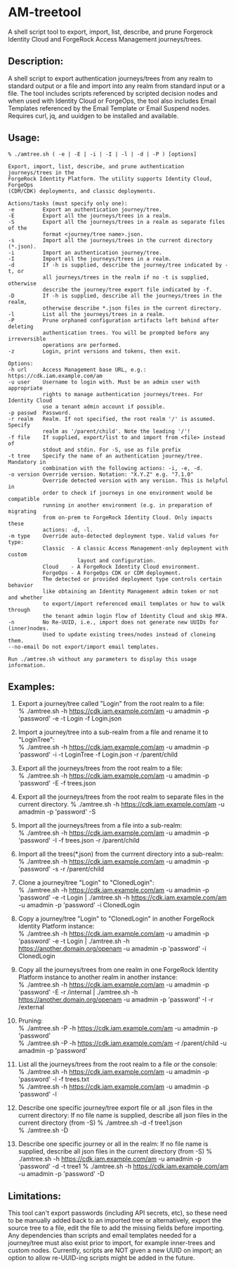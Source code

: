 # AM-treetool
A shell script tool to export, import, list, describe, and prune Forgerock Identity Cloud and ForgeRock Access Management journeys/trees.

## Description:
A shell script to export authentication journeys/trees from any realm to standard output or a file and import into any realm from standard input or a file. The tool includes scripts referenced by scripted decision nodes and when used with Identity Cloud or ForgeOps, the tool also includes Email Templates referenced by the Email Template or Email Suspend nodes. Requires curl, jq, and uuidgen to be installed and available.


## Usage: 
    % ./amtree.sh ( -e | -E | -i | -I | -l | -d | -P ) [options]

    Export, import, list, describe, and prune authentication journeys/trees in the
    ForgeRock Identity Platform. The utility supports Identity Cloud, ForgeOps
    (CDM/CDK) deployments, and classic deployments.

    Actions/tasks (must specify only one):
    -e         Export an authentication journey/tree.
    -E         Export all the journeys/trees in a realm.
    -S         Export all the journeys/trees in a realm as separate files of the
               format <journey/tree name>.json.
    -s         Import all the journeys/trees in the current directory (*.json).
    -i         Import an authentication journey/tree.
    -I         Import all the journeys/trees in a realm.
    -d         If -h is supplied, describe the journey/tree indicated by -t, or
               all journeys/trees in the realm if no -t is supplied, otherwise
               describe the journey/tree export file indicated by -f.
    -D         If -h is supplied, describe all the journeys/trees in the realm,
               otherwise describe *.json files in the current directory.
    -l         List all the journeys/trees in a realm.
    -P         Prune orphaned configuration artifacts left behind after deleting
               authentication trees. You will be prompted before any irreversible
               operations are performed.
    -z         Login, print versions and tokens, then exit.

    Options:
    -h url     Access Management base URL, e.g.: https://cdk.iam.example.com/am
    -u user    Username to login with. Must be an admin user with appropriate
               rights to manage authentication journeys/trees. For Identity Cloud
               use a tenant admin account if possible.
    -p passwd  Password.
    -r realm   Realm. If not specified, the root realm '/' is assumed. Specify
               realm as '/parent/child'. Note the leading '/'!
    -f file    If supplied, export/list to and import from <file> instead of
               stdout and stdin. For -S, use as file prefix
    -t tree    Specify the name of an authentication journey/tree. Mandatory in
               combination with the following actions: -i, -e, -d.
    -o version Override version. Notation: "X.Y.Z" e.g. "7.1.0"
               Override detected version with any version. This is helpful in
               order to check if journeys in one environment would be compatible
               running in another environment (e.g. in preparation of migrating
               from on-prem to ForgeRock Identity Cloud. Only impacts these
               actions: -d, -l.
    -m type    Override auto-detected deployment type. Valid values for type:
               Classic  - A classic Access Management-only deployment with custom
                          layout and configuration.
               Cloud    - A ForgeRock Identity Cloud environment.
               ForgeOps - A ForgeOps CDK or CDM deployment.
               The detected or provided deployment type controls certain behavior
               like obtaining an Identity Management admin token or not and whether
               to export/import referenced email templates or how to walk through
               the tenant admin login flow of Identity Cloud and skip MFA.
    -n         No Re-UUID, i.e., import does not generate new UUIDs for (inner)nodes.
               Used to update existing trees/nodes instead of cloneing them.
    --no-email Do not export/import email templates.

    Run ./amtree.sh without any parameters to display this usage information.

## Examples:
1) Export a journey/tree called "Login" from the root realm to a file:  
    % ./amtree.sh -h https://cdk.iam.example.com/am -u amadmin -p 'password' -e -t Login -f Login.json
  
2) Import a journey/tree into a sub-realm from a file and rename it to "LoginTree":  
    % ./amtree.sh -h https://cdk.iam.example.com/am -u amadmin -p 'password' -i -t LoginTree -f Login.json -r /parent/child
  
3) Export all the journeys/trees from the root realm to a file:  
    % ./amtree.sh -h https://cdk.iam.example.com/am -u amadmin -p 'password' -E -f trees.json
  
4) Export all the journeys/trees from the root realm to separate files in the current directory. 
    % ./amtree.sh -h https://cdk.iam.example.com/am -u amadmin -p 'password' -S  
  
5) Import all the journeys/trees from a file into a sub-realm:  
    % ./amtree.sh -h https://cdk.iam.example.com/am -u amadmin -p 'password' -I -f trees.json -r /parent/child
  
6) Import all the trees(*.json) from the currrent directory into a sub-realm:  
    % ./amtree.sh -h https://cdk.iam.example.com/am -u amadmin -p 'password' -s -r /parent/child  
  
7) Clone a journey/tree "Login" to "ClonedLogin":  
    % ./amtree.sh -h https://cdk.iam.example.com/am -u amadmin -p 'password' -e -t Login | ./amtree.sh -h https://cdk.iam.example.com/am -u amadmin -p 'password' -i ClonedLogin  
  
8) Copy a journey/tree "Login" to "ClonedLogin" in another ForgeRock Identity Platform instance:  
    % ./amtree.sh -h https://cdk.iam.example.com/am -u amadmin -p 'password' -e -t Login | ./amtree.sh -h https://another.domain.org/openam -u amadmin -p 'password' -i ClonedLogin  
  
9) Copy all the journeys/trees from one realm in one ForgeRock Identity Platform instance to another realm in another instance:  
    % ./amtree.sh -h https://cdk.iam.example.com/am -u amadmin -p 'password' -E -r /internal | ./amtree.sh -h https://another.domain.org/openam -u amadmin -p 'password' -I -r /external  
  
10) Pruning:  
    % ./amtree.sh -P -h https://cdk.iam.example.com/am -u amadmin -p 'password'  
    % ./amtree.sh -P -h https://cdk.iam.example.com/am -r /parent/child -u amadmin -p 'password'
  
11) List all the journeys/trees from the root realm to a file or the console:  
    % ./amtree.sh -h https://cdk.iam.example.com/am -u amadmin -p 'password' -l -f trees.txt  
    % ./amtree.sh -h https://cdk.iam.example.com/am -u amadmin -p 'password' -l
  
12) Describe one specific journey/tree export file or all .json files in the current directory:
    If no file name is supplied, describe all json files in the current directory (from -S)
    % ./amtree.sh -d -f tree1.json  
    % ./amtree.sh -D
  
13) Describe one specific journey or all in the realm:
    If no file name is supplied, describe all json files in the current directory (from -S)
    % ./amtree.sh -h https://cdk.iam.example.com/am -u amadmin -p 'password' -d -t tree1
    % ./amtree.sh -h https://cdk.iam.example.com/am -u amadmin -p 'password' -D

## Limitations:
This tool can't export passwords (including API secrets, etc), so these need to be manually added back to an imported tree or alternatively, export the source tree to a file, edit the file to add the missing fields before importing. Any dependencies than scripts and email templates needed for a journey/tree must also exist prior to import, for example inner-trees and custom nodes. Currently, scripts are NOT given a new UUID on import; an option to allow re-UUID-ing scripts might be added in the future.
